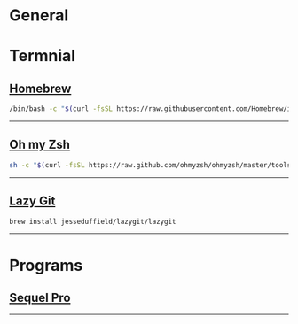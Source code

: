 # General

# Termnial

## [Homebrew](https://brew.sh/)

```bash
/bin/bash -c "$(curl -fsSL https://raw.githubusercontent.com/Homebrew/install/HEAD/install.sh)"
```
---

## [Oh my Zsh](https://ohmyz.sh/)

```bash
sh -c "$(curl -fsSL https://raw.github.com/ohmyzsh/ohmyzsh/master/tools/install.sh)"
```
---

## [Lazy Git](https://github.com/jesseduffield/lazygit)

 ```bash
 brew install jesseduffield/lazygit/lazygit
```
---


# Programs

## [Sequel Pro](https://sequelpro.com/)

---

